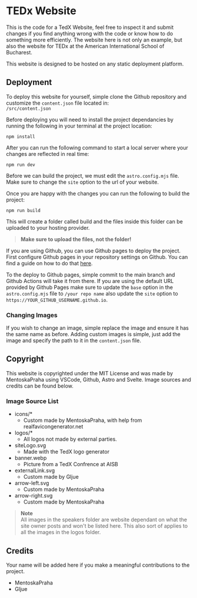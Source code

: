 # TEDx Website

This is the code for a TedX Website, feel free to inspect it and submit changes if you find anything wrong with the code or know how to do something more efficiently. The website here is not only an example, but also the website for TEDx at the American International School of Bucharest.

This website is designed to be hosted on any static deployment platform.

## Deployment

To deploy this website for yourself, simple clone the Github repository and customize the `content.json` file located in:  
`/src/content.json`

Before deploying you will need to install the project dependancies by running the following in your terminal at the project location:

```shh
npm install
```

After you can run the following command to start a local server where your changes are reflected in real time:

```shh
npm run dev
```

Before we can build the project, we must edit the `astro.config.mjs` file. Make sure to change the `site` option to the url of your website.

Once you are happy with the changes you can run the following to build the project:

```shh
npm run build
```

This will create a folder called build and the files inside this folder can be uploaded to your hosting provider.

> **Make sure to upload the files, not the folder!**

If you are using Github, you can use Github pages to deploy the project. First configure Github pages in your repository settings on Github. You can find a guide on how to do that [here](https://docs.github.com/en/pages).

To the deploy to Github pages, simple commit to the main branch and Github Actions will take it from there. If you are using the default URL provided by Github Pages make sure to update the `base` option in the `astro.config.mjs` file to `/your repo name` also update the `site` option to `https://YOUR_GITHUB_USERNAME.github.io`.

### Changing Images

If you wish to change an image, simple replace the image and ensure it has the same name as before. Adding custom images is simple, just add the image and specify the path to it in the `content.json` file.

## Copyright

This website is copyrighted under the MIT License and was made by MentoskaPraha using VSCode, Github, Astro and Svelte. Image sources and credits can be found below.

### Image Source List

-   icons/\*
    -   Custom made by MentoskaPraha, with help from realfavicongenerator.net
-   logos/\*
    -   All logos not made by external parties.
-   siteLogo.svg
    -   Made with the TedX logo generator
-   banner.webp
    -   Picture from a TedX Confrence at AISB
-   externalLink.svg
    -   Custom made by Gljue
-   arrow-left.svg
    -   Custom made by MentoskaPraha
-   arrow-right.svg
    -   Custom made by MentoskaPraha

> **Note**  
> All images in the speakers folder are website dependant on what the site owner posts and won't be listed here. This also sort of applies to all the images in the logos folder.

## Credits

Your name will be added here if you make a meaningful contributions to the project.

-   MentoskaPraha
-   Gljue
